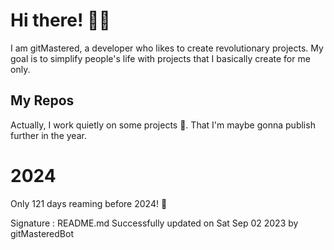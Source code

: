
# Hi there! 🙋‍♂️
I am gitMastered, a developer who likes to create revolutionary projects.
My goal is to simplify people's life with projects that I basically create for me only.

## My Repos
Actually, I work quietly on some projects 👀. That I'm maybe gonna publish further in the year.

# 2024
Only 121 days reaming before 2024! 🙌

Signature : README.md Successfully updated on Sat Sep 02 2023 by gitMasteredBot

